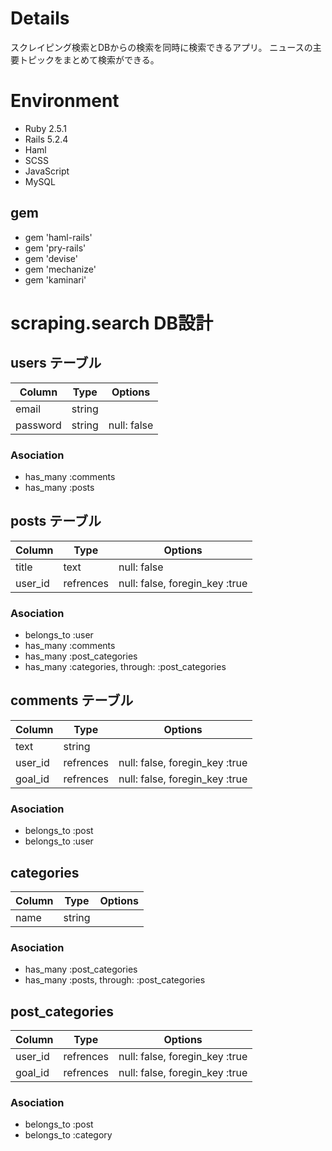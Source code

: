 # Details
スクレイピング検索とDBからの検索を同時に検索できるアプリ。
ニュースの主要トピックをまとめて検索ができる。

# Environment
- Ruby 2.5.1
- Rails 5.2.4
- Haml
- SCSS
- JavaScript 
- MySQL

## gem
- gem 'haml-rails'
- gem 'pry-rails'
- gem 'devise'
- gem 'mechanize'
- gem 'kaminari'

# scraping.search DB設計

## users テーブル
|Column|Type|Options|
|------|----|-------|
|email|string||null: false|
|password|string|null: false|
### Asociation
- has_many :comments
- has_many :posts

## posts テーブル
|Column|Type|Options|
|------|----|-------|
|title|text|null: false|
|user_id|refrences|null: false, foregin_key :true|
### Asociation
- belongs_to :user
- has_many :comments
- has_many :post_categories
- has_many :categories, through: :post_categories

## comments テーブル
|Column|Type|Options|
|------|----|-------|
|text|string||null: false|
|user_id|refrences|null: false, foregin_key :true|
|goal_id|refrences|null: false, foregin_key :true|
### Asociation
- belongs_to :post
- belongs_to :user  

## categories
|Column|Type|Options|
|------|----|-------|
|name|string|
### Asociation
- has_many :post_categories
- has_many :posts, through: :post_categories

## post_categories
|Column|Type|Options|
|------|----|-------|
|user_id|refrences|null: false, foregin_key :true|
|goal_id|refrences|null: false, foregin_key :true|
### Asociation
 - belongs_to :post
 - belongs_to :category

